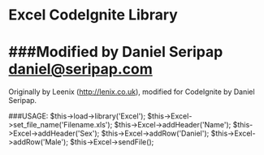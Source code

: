 Excel CodeIgnite Library
=========
###Modified by Daniel Seripap <daniel@seripap.com>
=========
Originally by Leenix (http://lenix.co.uk), modified for CodeIgnite by Daniel Seripap. 

###USAGE:
			$this->load->library('Excel');
			$this->Excel->set_file_name('Filename.xls');
			$this->Excel->addHeader('Name');
			$this->Excel->addHeader('Sex');
			$this->Excel->addRow('Daniel');
			$this->Excel->addRow('Male');
			$this->Excel->sendFile();